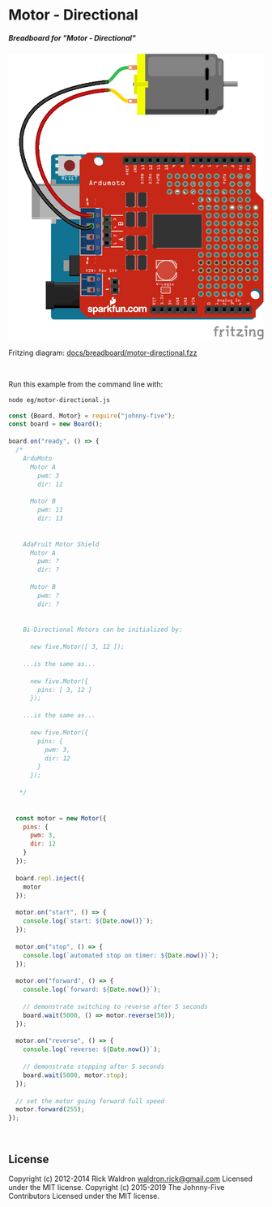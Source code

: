 <!--remove-start-->

# Motor - Directional

<!--remove-end-->






##### Breadboard for "Motor - Directional"



![docs/breadboard/motor-directional.png](breadboard/motor-directional.png)<br>

Fritzing diagram: [docs/breadboard/motor-directional.fzz](breadboard/motor-directional.fzz)

&nbsp;




Run this example from the command line with:
```bash
node eg/motor-directional.js
```


```javascript
const {Board, Motor} = require("johnny-five");
const board = new Board();

board.on("ready", () => {
  /*
    ArduMoto
      Motor A
        pwm: 3
        dir: 12

      Motor B
        pwm: 11
        dir: 13


    AdaFruit Motor Shield
      Motor A
        pwm: ?
        dir: ?

      Motor B
        pwm: ?
        dir: ?


    Bi-Directional Motors can be initialized by:

      new five.Motor([ 3, 12 ]);

    ...is the same as...

      new five.Motor({
        pins: [ 3, 12 ]
      });

    ...is the same as...

      new five.Motor({
        pins: {
          pwm: 3,
          dir: 12
        }
      });

   */


  const motor = new Motor({
    pins: {
      pwm: 3,
      dir: 12
    }
  });

  board.repl.inject({
    motor
  });

  motor.on("start", () => {
    console.log(`start: ${Date.now()}`);
  });

  motor.on("stop", () => {
    console.log(`automated stop on timer: ${Date.now()}`);
  });

  motor.on("forward", () => {
    console.log(`forward: ${Date.now()}`);

    // demonstrate switching to reverse after 5 seconds
    board.wait(5000, () => motor.reverse(50));
  });

  motor.on("reverse", () => {
    console.log(`reverse: ${Date.now()}`);

    // demonstrate stopping after 5 seconds
    board.wait(5000, motor.stop);
  });

  // set the motor going forward full speed
  motor.forward(255);
});

```








&nbsp;

<!--remove-start-->

## License
Copyright (c) 2012-2014 Rick Waldron <waldron.rick@gmail.com>
Licensed under the MIT license.
Copyright (c) 2015-2019 The Johnny-Five Contributors
Licensed under the MIT license.

<!--remove-end-->
